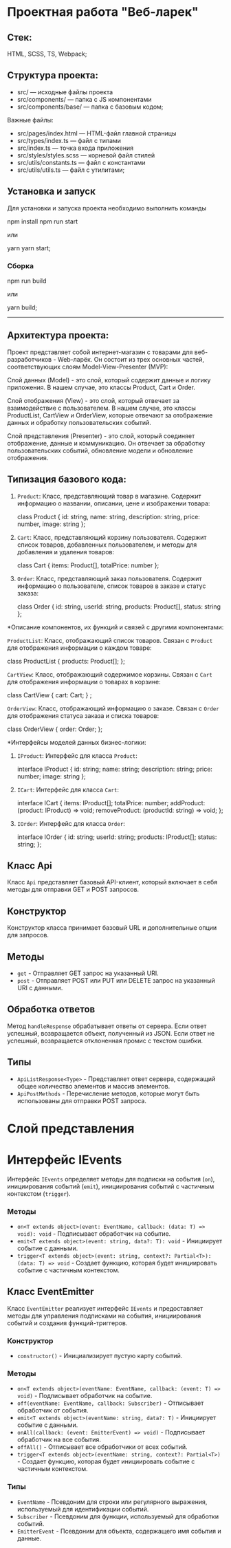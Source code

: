 # Проектная работа "Веб-ларек"

## Стек:

HTML, SCSS, TS, Webpack;

## Структура проекта:

- src/ — исходные файлы проекта
- src/components/ — папка с JS компонентами
- src/components/base/ — папка с базовым кодом;

Важные файлы:

- src/pages/index.html — HTML-файл главной страницы
- src/types/index.ts — файл с типами
- src/index.ts — точка входа приложения
- src/styles/styles.scss — корневой файл стилей
- src/utils/constants.ts — файл с константами
- src/utils/utils.ts — файл с утилитами;

## Установка и запуск

Для установки и запуска проекта необходимо выполнить команды

npm install
npm run start

или

yarn
yarn start;

### Сборка

npm run build

или

yarn build;

_______________________

## Архитектура проекта:

Проект представляет собой интернет-магазин с товарами для веб-разработчиков - Web-ларёк. Он состоит из трех основных частей, соответствующих слоям Model-View-Presenter (MVP):

Слой данных (Model) - это слой, который содержит данные и логику приложения. В нашем случае, это классы Product, Cart и Order.

Слой отображения (View) - это слой, который отвечает за взаимодействие с пользователем. В нашем случае, это классы ProductList, CartView и OrderView, которые отвечают за отображение данных и обработку пользовательских событий.

Слой представления (Presenter) - это слой, который соединяет отображение, данные и коммуникацию. Он отвечает за обработку пользовательских событий, обновление модели и обновление отображения.

## Типизация базового кода:

1. `Product`: Класс, представляющий товар в магазине. Содержит информацию о названии, описании, цене и изображении товара:

   class Product {
   id: string,
   name: string,
   description: string,
   price: number, image:
   string
   };

2. `Cart`: Класс, представляющий корзину пользователя. Содержит список товаров, добавленных пользователем, и методы для добавления и удаления товаров:

   class Cart {
   items: Product[],
   totalPrice: number
   };

3. `Order`: Класс, представляющий заказ пользователя. Содержит информацию о пользователе, список товаров в заказе и статус заказа:

   class Order {
   id: string,
   userId: string,
   products: Product[],
   status: string
   };

\*Описание компонентов, их функций и связей с другими компонентами:

`ProductList`: Класс, отображающий список товаров. Связан с `Product` для отображения информации о каждом товаре:

class ProductList {
products: Product[];
};

`CartView`: Класс, отображающий содержимое корзины. Связан с `Cart` для отображения информации о товарах в корзине:

class CartView {
cart: Cart;
} ;

`OrderView`: Класс, отображающий информацию о заказе. Связан с `Order` для отображения статуса заказа и списка товаров:

class OrderView {
order: Order;
};

\*Интерфейсы моделей данных бизнес-логики:

1. `IProduct`: Интерфейс для класса `Product`:

   interface IProduct {
   id: string;
   name: string;
   description: string;
   price: number;
   image: string
   };

2. `ICart`: Интерфейс для класса `Cart`:

   interface ICart {
   items: IProduct[];
   totalPrice: number;
   addProduct: (product: IProduct) => void;
   removeProduct: (productId: string) => void;
   };

3. `IOrder`: Интерфейс для класса `Order`:

   interface IOrder {
   id: string;
   userId: string;
   products: IProduct[];
   status: string;
   };

## Класс Api

Класс `Api` представляет базовый API-клиент, который включает в себя методы для отправки GET и POST запросов.

## Конструктор

Конструктор класса принимает базовый URL и дополнительные опции для запросов.

## Методы

- `get` - Отправляет GET запрос на указанный URI.
- `post` - Отправляет POST или PUT или DELETE запрос на указанный URI с данными.

## Обработка ответов

Метод `handleResponse` обрабатывает ответы от сервера. Если ответ успешный, возвращается объект, полученный из JSON. Если ответ не успешный, возвращается отклоненная промис с текстом ошибки.

## Типы

- `ApiListResponse<Type>` - Представляет ответ сервера, содержащий общее количество элементов и массив элементов.
- `ApiPostMethods` - Перечисление методов, которые могут быть использованы для отправки POST запроса.

# Слой представления 

# Интерфейс IEvents

Интерфейс `IEvents` определяет методы для подписки на события (`on`), инициирования событий (`emit`), инициирования событий с частичным контекстом (`trigger`).

### Методы

- `on<T extends object>(event: EventName, callback: (data: T) => void): void` - Подписывает обработчик на событие.
- `emit<T extends object>(event: string, data?: T): void` - Инициирует событие с данными.
- `trigger<T extends object>(event: string, context?: Partial<T>): (data: T) => void` - Создает функцию, которая будет инициировать событие с частичным контекстом.

## Класс EventEmitter

Класс `EventEmitter` реализует интерфейс `IEvents` и предоставляет методы для управления подписками на события, инициирования событий и создания функций-триггеров.

### Конструктор

- `constructor()` - Инициализирует пустую карту событий.

### Методы

- `on<T extends object>(eventName: EventName, callback: (event: T) => void)` - Подписывает обработчик на событие.
- `off(eventName: EventName, callback: Subscriber)` - Отписывает обработчик от события.
- `emit<T extends object>(eventName: string, data?: T)` - Инициирует событие с данными.
- `onAll(callback: (event: EmitterEvent) => void)` - Подписывает обработчик на все события.
- `offAll()` - Отписывает все обработчики от всех событий.
- `trigger<T extends object>(eventName: string, context?: Partial<T>)` - Создает функцию, которая будет инициировать событие с частичным контекстом.

### Типы

- `EventName` - Псевдоним для строки или регулярного выражения, используемый для идентификации событий.
- `Subscriber` - Псевдоним для функции, используемый для обработки событий.
- `EmitterEvent` - Псевдоним для объекта, содержащего имя события и данные.
